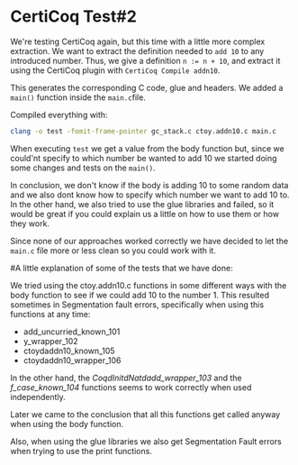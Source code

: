 # CertiCoq Test#2

We're testing CertiCoq again, but this time with a little more complex extraction.
We want to extract the definition needed to ```add 10``` to any introduced number. Thus, we give a definition ```n := n + 10```, and extract it using the CertiCoq plugin with ```CertiCoq Compile addn10```.

This generates the corresponding C code, glue and headers. We added a ```main()``` function inside the ```main.c```file.

Compiled everything with:

```bash
clang -o test -fomit-frame-pointer gc_stack.c ctoy.addn10.c main.c
```

When executing ```test``` we get a value from the body function but, since we could'nt specify to which number be wanted to add 10 we started doing some changes and tests on the ```main()```.

In conclusion, we don't know if the body is adding 10 to some random data and we also dont know how to specify which number we want to add 10 to. In the other hand, we also tried to use the glue libraries and failed, so it would be great if you could explain us a little on how to use them or how they work.

Since none of our approaches worked correctly we have decided to let the ```main.c``` file more or less clean so you could work with it.

#A little explanation of some of the tests that we have done:

We tried using the ctoy.addn10.c functions in some different ways with the body function to see if we could add 10 to the number 1. This resulted sometimes in Segmentation fault errors, specifically when using this functions at any time:

- add_uncurried_known_101
- y_wrapper_102
- ctoydaddn10_known_105
- ctoydaddn10_wrapper_106

In the other hand, the _CoqdInitdNatdadd_wrapper_103_ and the _f_case_known_104_ functions seems to work correctly when used independently.

Later we came to the conclusion that all this functions get called anyway when using the body function.

Also, when using the glue libraries we also get Segmentation Fault errors when trying to use the print functions.
